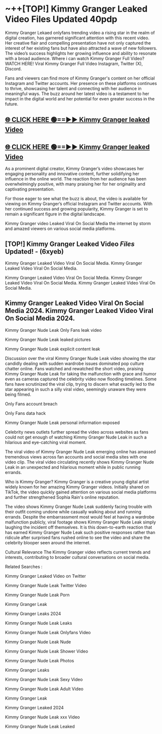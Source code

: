 # ~++[TOP!] Kimmy Granger Leaked Video Files Updated 40pdp

 Kimmy Granger Lekaed onlyfans trending video a rising star in the realm of digital creation, has garnered significant attention with this recent video. Her creative flair and compelling presentation have not only captured the interest of her existing fans but have also attracted a wave of new followers. The video’s success highlights her growing influence and ability to resonate with a broad audience.
Where i can watch  Kimmy Granger Full Video? WATCH HERE! Viral  Kimmy Granger Full Video Instagram, Twitter (X), Discord.


Fans and viewers can find more of  Kimmy Granger's content on her official Instagram and Twitter accounts. Her presence on these platforms continues to thrive, showcasing her talent and connecting with her audience in meaningful ways. The buzz around her latest video is a testament to her impact in the digital world and her potential for even greater success in the future.


## [🌐 CLICK HERE 🟢==►►  Kimmy Granger leaked Video ](https://onlyclips.site?title=Kimmy_Granger&ref=git)

## [🌐 CLICK HERE 🟢==►►  Kimmy Granger leaked Video ](https://onlyclips.site?title=Kimmy_Granger&ref=git)


As a prominent digital creator,  Kimmy Granger’s video showcases her engaging personality and innovative content, further solidifying her influence in the online world. The reaction from her audience has been overwhelmingly positive, with many praising her for her originality and captivating presentation.

For those eager to see what the buzz is about, the video is available for viewing on  Kimmy Granger’s official Instagram and Twitter accounts. With her continued success and growing popularity,  Kimmy Granger is set to remain a significant figure in the digital landscape.


  Kimmy Granger video Leaked Viral On Social Media the internet by storm and amazed viewers on various social media platforms.


## [TOP!]  Kimmy Granger Leaked Video *Files* Updated! - (6xyeb) 

 Kimmy Granger Leaked Video Viral On Social Media. Kimmy Granger Leaked Video Viral On Social Media.

 Kimmy Granger Leaked Video Viral On Social Media. Kimmy Granger Leaked Video Viral On Social Media. Kimmy Granger Leaked Video Viral On Social Media.


##  Kimmy Granger Leaked Video Viral On Social Media 2024. Kimmy Granger Leaked Video Viral On Social Media 2024.
 Kimmy Granger Nude Leak Only Fans leak video

 Kimmy Granger Nude Leak leaked pictures

 Kimmy Granger Nude Leak explicit content leak

Discussion over the viral  Kimmy Granger Nude Leak video showing the star candidly dealing with sudden wardrobe issues dominated pop culture chatter online. Fans watched and rewatched the short video, praising  Kimmy Granger Nude Leak for taking the malfunction with grace and humor even as cameras captured the celebrity video now flooding timelines. Some fans have scrutinized the viral clip, trying to discern what exactly led to the star appearing in such a silly viral video, seemingly unaware they were being filmed.


Only Fans account breach

Only Fans data hack

 Kimmy Granger Nude Leak personal information exposed

Celebrity news outlets further spread the video across websites as fans could not get enough of watching  Kimmy Granger Nude Leak in such a hilarious and eye-catching viral moment.


The viral video of  Kimmy Granger Nude Leak emerging online has amassed tremendous views across fan accounts and social media sites with one video clip. The viral video circulating recently shows  Kimmy Granger Nude Leak in an unexpected and hilarious moment while in public running errands.


Who is  Kimmy Granger?  Kimmy Granger is a creative young digital artist widely known for her amazing  Kimmy Granger videos. Initially shared on TikTok, the video quickly gained attention on various social media platforms and further strengthened Sophia Rain's online reputation.

The video shows  Kimmy Granger Nude Leak suddenly facing trouble with their outfit coming undone while casually walking about and running errands. Despite the embarrassment most would feel at having a wardrobe malfunction publicly, viral footage shows  Kimmy Granger Nude Leak simply laughing the incident off themselves. It is this down-to-earth reaction that has earned  Kimmy Granger Nude Leak such positive responses rather than ridicule after surprised fans rushed online to see the video and share the celebrity blooper seen around the internet.

Cultural Relevance The  Kimmy Granger video reflects current trends and interests, contributing to broader cultural conversations on social media.

Related Searches :

 Kimmy Granger Leaked Video on Twitter

 Kimmy Granger Nude Leak Twitter Video

 Kimmy Granger Nude Leak Porn

 Kimmy Granger Leak 

 Kimmy Granger Leaks 2024

 Kimmy Granger Nude Leak Leaks

 Kimmy Granger Nude Leak Onlyfans Video

 Kimmy Granger Nude Leak Nude

 Kimmy Granger Nude Leak Shower Video

 Kimmy Granger Nude Leak Photos

 Kimmy Granger Leaks

 Kimmy Granger Nude Leak Sexy Video

 Kimmy Granger Nude Leak Adult Video

 Kimmy Granger Leak

 Kimmy Granger Leaked 2024

 Kimmy Granger Nude Leak xxx Video

 Kimmy Granger Nude Leak Leaked